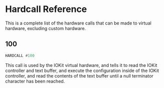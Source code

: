 # Hardcall Reference
This is a complete list of the hardware calls that can be made to virtual hardware, excluding custom hardware.

## 100
```asm
HARDCALL #100
```

This call is used by the IOKit virtual hardware, and tells it to read the IOKit controller and text buffer, and execute the configuration inside of the IOKit controller, and read the contents of the text buffer until a null terminator character has been reached.